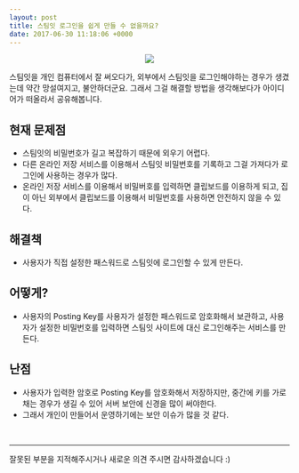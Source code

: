 ```yaml
---
layout: post
title: 스팀잇 로그인을 쉽게 만들 수 없을까요?
date: 2017-06-30 11:18:06 +0000
---
```


<center>
<img src="https://steemitimages.com/DQmaZ1nEYdsgNGFjJVHSyxtFaHBGgYbJQR55sY3pvEHtDDE/image.png" style="max-width:100%;">
</center>

스팀잇을 개인 컴퓨터에서 잘 써오다가, 외부에서 스팀잇을 로그인해야하는 경우가 생겼는데 약간 망설여지고, 불안하더군요.
그래서 그걸 해결할 방법을 생각해보다가 아이디어가 떠올라서 공유해봅니다.

## 현재 문제점
- 스팀잇의 비밀번호가 길고 복잡하기 때문에 외우기 어렵다.
- 다른 온라인 저장 서비스를 이용해서 스팀잇 비밀번호를 기록하고 그걸 가져다가 로그인에 사용하는 경우가 많다.
- 온라인 저장 서비스를 이용해서 비밀버호를 입력하면 클립보드를 이용하게 되고,  집이 아닌 외부에서 클립보드를 이용해서 비밀번호를 사용하면 안전하지 않을 수 있다.

## 해결책
- 사용자가 직접 설정한 패스워드로 스팀잇에 로그인할 수 있게 만든다.

## 어떻게?
- 사용자의 Posting Key를 사용자가 설정한 패스워드로 암호화해서 보관하고, 사용자가 설정한 비밀번호를 입력하면 스팀잇 사이트에 대신 로그인해주는 서비스를 만든다.

## 난점
- 사용자가 입력한 암호로 Posting Key를 암호화해서 저장하지만, 중간에 키를 가로채는 경우가 생길 수 있어 서버 보안에 신경을 많이 써야한다.
- 그래서 개인이 만들어서 운영하기에는 보안 이슈가 많을 것 같다.

<br />

---

잘못된 부분을 지적해주시거나 새로운 의견 주시면 감사하겠습니다 :)